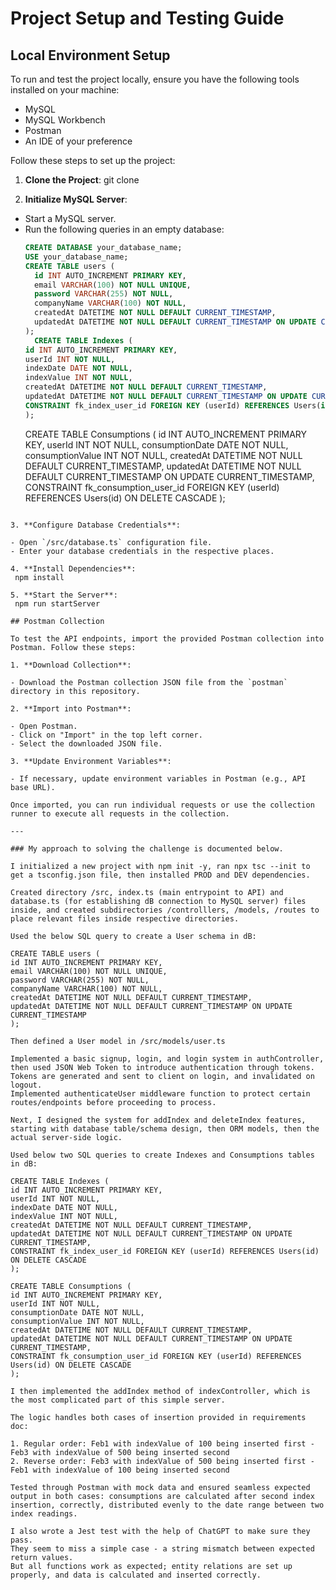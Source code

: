 # Project Setup and Testing Guide

## Local Environment Setup

To run and test the project locally, ensure you have the following tools installed on your machine:

- MySQL
- MySQL Workbench
- Postman
- An IDE of your preference

Follow these steps to set up the project:

1. **Clone the Project**:
   git clone <repository-url>

2. **Initialize MySQL Server**:

- Start a MySQL server.
- Run the following queries in an empty database:
  ```sql
  CREATE DATABASE your_database_name;
  USE your_database_name;
  CREATE TABLE users (
    id INT AUTO_INCREMENT PRIMARY KEY,
    email VARCHAR(100) NOT NULL UNIQUE,
    password VARCHAR(255) NOT NULL,
    companyName VARCHAR(100) NOT NULL,
    createdAt DATETIME NOT NULL DEFAULT CURRENT_TIMESTAMP,
    updatedAt DATETIME NOT NULL DEFAULT CURRENT_TIMESTAMP ON UPDATE CURRENT_TIMESTAMP
  );
  	CREATE TABLE Indexes (
  id INT AUTO_INCREMENT PRIMARY KEY,
  userId INT NOT NULL,
  indexDate DATE NOT NULL,
  indexValue INT NOT NULL,
  createdAt DATETIME NOT NULL DEFAULT CURRENT_TIMESTAMP,
  updatedAt DATETIME NOT NULL DEFAULT CURRENT_TIMESTAMP ON UPDATE CURRENT_TIMESTAMP,
  CONSTRAINT fk_index_user_id FOREIGN KEY (userId) REFERENCES Users(id) ON DELETE CASCADE
  );
  ```
  CREATE TABLE Consumptions (
  id INT AUTO_INCREMENT PRIMARY KEY,
  userId INT NOT NULL,
  consumptionDate DATE NOT NULL,
  consumptionValue INT NOT NULL,
  createdAt DATETIME NOT NULL DEFAULT CURRENT_TIMESTAMP,
  updatedAt DATETIME NOT NULL DEFAULT CURRENT_TIMESTAMP ON UPDATE CURRENT_TIMESTAMP,
  CONSTRAINT fk_consumption_user_id FOREIGN KEY (userId) REFERENCES Users(id) ON DELETE CASCADE
  );
```

3. **Configure Database Credentials**:

- Open `/src/database.ts` configuration file.
- Enter your database credentials in the respective places.

4. **Install Dependencies**:
 npm install

5. **Start the Server**:
 npm run startServer

## Postman Collection

To test the API endpoints, import the provided Postman collection into Postman. Follow these steps:

1. **Download Collection**:

- Download the Postman collection JSON file from the `postman` directory in this repository.

2. **Import into Postman**:

- Open Postman.
- Click on "Import" in the top left corner.
- Select the downloaded JSON file.

3. **Update Environment Variables**:

- If necessary, update environment variables in Postman (e.g., API base URL).

Once imported, you can run individual requests or use the collection runner to execute all requests in the collection.

---

### My approach to solving the challenge is documented below.

I initialized a new project with npm init -y, ran npx tsc --init to get a tsconfig.json file, then installed PROD and DEV dependencies.

Created directory /src, index.ts (main entrypoint to API) and database.ts (for establishing dB connection to MySQL server) files inside, and created subdirectories /controlllers, /models, /routes to place relevant files inside respective directories.

Used the below SQL query to create a User schema in dB:

CREATE TABLE users (
id INT AUTO_INCREMENT PRIMARY KEY,
email VARCHAR(100) NOT NULL UNIQUE,
password VARCHAR(255) NOT NULL,
companyName VARCHAR(100) NOT NULL,
createdAt DATETIME NOT NULL DEFAULT CURRENT_TIMESTAMP,
updatedAt DATETIME NOT NULL DEFAULT CURRENT_TIMESTAMP ON UPDATE CURRENT_TIMESTAMP
);

Then defined a User model in /src/models/user.ts

Implemented a basic signup, login, and login system in authController, then used JSON Web Token to introduce authentication through tokens.
Tokens are generated and sent to client on login, and invalidated on logout.
Implemented authenticateUser middleware function to protect certain routes/endpoints before proceeding to process.

Next, I designed the system for addIndex and deleteIndex features, starting with database table/schema design, then ORM models, then the actual server-side logic.

Used below two SQL queries to create Indexes and Consumptions tables in dB:

CREATE TABLE Indexes (
id INT AUTO_INCREMENT PRIMARY KEY,
userId INT NOT NULL,
indexDate DATE NOT NULL,
indexValue INT NOT NULL,
createdAt DATETIME NOT NULL DEFAULT CURRENT_TIMESTAMP,
updatedAt DATETIME NOT NULL DEFAULT CURRENT_TIMESTAMP ON UPDATE CURRENT_TIMESTAMP,
CONSTRAINT fk_index_user_id FOREIGN KEY (userId) REFERENCES Users(id) ON DELETE CASCADE
);

CREATE TABLE Consumptions (
id INT AUTO_INCREMENT PRIMARY KEY,
userId INT NOT NULL,
consumptionDate DATE NOT NULL,
consumptionValue INT NOT NULL,
createdAt DATETIME NOT NULL DEFAULT CURRENT_TIMESTAMP,
updatedAt DATETIME NOT NULL DEFAULT CURRENT_TIMESTAMP ON UPDATE CURRENT_TIMESTAMP,
CONSTRAINT fk_consumption_user_id FOREIGN KEY (userId) REFERENCES Users(id) ON DELETE CASCADE
);

I then implemented the addIndex method of indexController, which is the most complicated part of this simple server.

The logic handles both cases of insertion provided in requirements doc:

1. Regular order: Feb1 with indexValue of 100 being inserted first - Feb3 with indexValue of 500 being inserted second
2. Reverse order: Feb3 with indexValue of 500 being inserted first - Feb1 with indexValue of 100 being inserted second

Tested through Postman with mock data and ensured seamless expected output in both cases: consumptions are calculated after second index insertion, correctly, distributed evenly to the date range between two index readings.

I also wrote a Jest test with the help of ChatGPT to make sure they pass.
They seem to miss a simple case - a string mismatch between expected return values.
But all functions work as expected; entity relations are set up properly, and data is calculated and inserted correctly.
```
